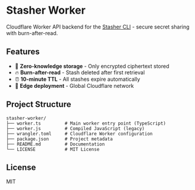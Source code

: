 # Stasher Worker

Cloudflare Worker API backend for the [Stasher CLI](https://github.com/johnny-stasher/stasher) - secure secret sharing with burn-after-read.

## Features

- 🔐 **Zero-knowledge storage** - Only encrypted ciphertext stored
- 🔥 **Burn-after-read** - Stash deleted after first retrieval  
- ⏰ **10-minute TTL** - All stashes expire automatically
- 🚀 **Edge deployment** - Global Cloudflare network

## Project Structure

```
stasher-worker/
├── worker.ts         # Main worker entry point (TypeScript)
├── worker.js         # Compiled JavaScript (legacy)
├── wrangler.toml     # Cloudflare Worker configuration  
├── package.json      # Project metadata
├── README.md         # Documentation
└── LICENSE           # MIT License
```

## License

MIT